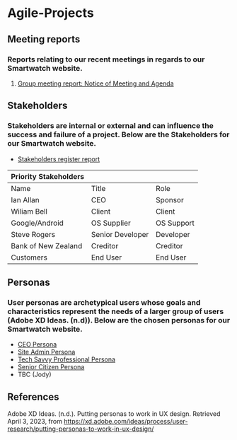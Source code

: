 # Agile-Projects

## Meeting reports
### Reports relating to our recent meetings in regards to our Smartwatch website.
1. [Group meeting report: Notice of Meeting and Agenda](https://github.com/jo3al3x/Agile-Projects/blob/main/docs/Group%20Meeting%20Report%20template%20-%20Copy.pdf)

## Stakeholders
### Stakeholders are internal or external and can influence the success and failure of a project. Below are the Stakeholders for our Smartwatch website.

- [Stakeholders register report](https://github.com/jo3al3x/Agile-Projects/blob/main/docs/Stakeholder%20register%20sample.pdf)

| Priority Stakeholders |  |  |
| --- | --- | --- |
| Name | Title | Role |
| Ian Allan | CEO | Sponsor |
| Wiliam Bell | Client | Client |
| Google/Android | OS Supplier | OS Support |
| Steve Rogers | Senior Developer | Developer |
| Bank of New Zealand | Creditor | Creditor |
| Customers | End User | End User |


## Personas 
### User personas are archetypical users whose goals and characteristics represent the needs of a larger group of users (Adobe XD Ideas. (n.d)). Below are the chosen personas for our Smartwatch website.
- [CEO Persona](https://github.com/jo3al3x/Agile-Projects/blob/main/docs/PERSONA-Ceo.pdf)
- [Site Admin Persona](https://github.com/jo3al3x/Agile-Projects/blob/main/docs/PERSONA%20Site%20Admin.pdf)
- [Tech Savvy Professional Persona](https://github.com/jo3al3x/Agile-Projects/blob/main/docs/PERSONA%20-%20Tech%20Savvy%20Professional%20(1).pdf)
- [Senior Citizen Persona](https://github.com/jo3al3x/Agile-Projects/blob/main/docs/PERSONA%20-%20Senior%20Citizen.pdf)
- TBC (Jody)


## References
Adobe XD Ideas. (n.d.). Putting personas to work in UX design. Retrieved April 3, 2023, from https://xd.adobe.com/ideas/process/user-research/putting-personas-to-work-in-ux-design/
